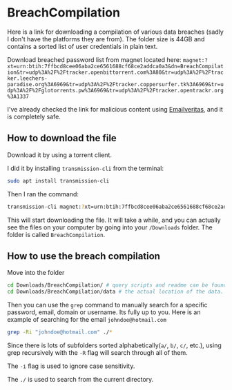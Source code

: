 # BreachCompilation
Here is a link for downloading a compilation of various data breaches (sadly I don't have the platforms they are from). The folder size is 44GB and contains a sorted list of user credentials in plain text. 

Download breached password list from magnet located here: `magnet:?xt=urn:btih:7ffbcd8cee06aba2ce6561688cf68ce2addca0a3&dn=BreachCompilation&tr=udp%3A%2F%2Ftracker.openbittorrent.com%3A80&tr=udp%3A%2F%2Ftracker.leechers-paradise.org%3A6969&tr=udp%3A%2F%2Ftracker.coppersurfer.tk%3A6969&tr=udp%3A%2F%2Fglotorrents.pw%3A6969&tr=udp%3A%2F%2Ftracker.opentrackr.org%3A1337`

I've already checked the link for malicious content using [Emailveritas](https://www.emailveritas.com/url-checker-results), and it is completely safe.

## How to download the file
Download it by using a torrent client.

I did it by installing `transmission-cli` from the terminal:
```bash
sudo apt install transmission-cli
```

Then I ran the command:
```bash
transmission-cli magnet:?xt=urn:btih:7ffbcd8cee06aba2ce6561688cf68ce2addca0a3&dn=BreachCompilation&tr=udp%3A%2F%2Ftracker.openbittorrent.com%3A80&tr=udp%3A%2F%2Ftracker.leechers-paradise.org%3A6969&tr=udp%3A%2F%2Ftracker.coppersurfer.tk%3A6969&tr=udp%3A%2F%2Fglotorrents.pw%3A6969&tr=udp%3A%2F%2Ftracker.opentrackr.org%3A1337
```

This will start downloading the file. It will take a while, and you can actually see the files on your computer by going into your `/Downloads` folder. The folder is called `BreachCompilation`.

## How to use the breach compilation
Move into the folder
```bash
cd Downloads/BreachCompilation/ # query scripts and readme can be found here
cd Downloads/BreachCompilation/data # the actual location of the data.
```

Then you can use the `grep` command to manually search for a specific password, email, domain or username. Its fully up to you. Here is an example of searching for the email `johndoe@hotmail.com`

```bash
grep -Ri "johndoe@hotmail.com" ./*
```

Since there is lots of subfolders sorted alphabetically(`a/`, `b/`, `c/`, etc.), using grep recursively with the `-R` flag will search through all of them. 

The `-i` flag is used to ignore case sensitivity. 

The `./` is used to search from the current directory.

